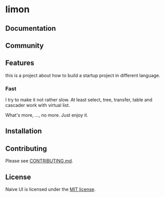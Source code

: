 # limon

## Documentation


## Community

## Features

this is a project about how to build a startup project in different language.

### Fast

I try to make it not rather slow. At least select, tree, transfer, table and cascader work with virtual list.

What's more, ..., no more. Just enjoy it.

## Installation

## Contributing

Please see [CONTRIBUTING.md](./CONTRIBUTING.md).

## License

Naive UI is licensed under the [MIT license](https://opensource.org/licenses/MIT).

